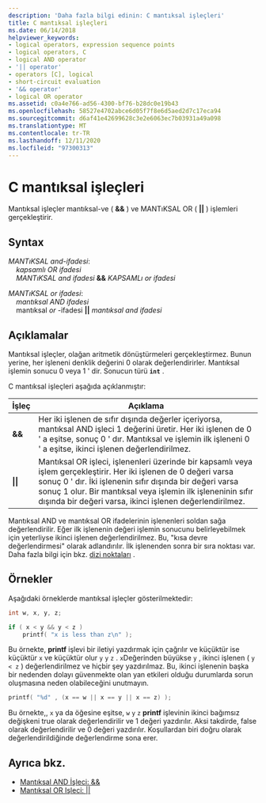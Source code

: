 ```yaml
---
description: 'Daha fazla bilgi edinin: C mantıksal işleçleri'
title: C mantıksal işleçleri
ms.date: 06/14/2018
helpviewer_keywords:
- logical operators, expression sequence points
- logical operators, C
- logical AND operator
- '|| operator'
- operators [C], logical
- short-circuit evaluation
- '&& operator'
- logical OR operator
ms.assetid: c0a4e766-ad56-4300-bf76-b28dc0e19b43
ms.openlocfilehash: 58527e4702abce6d05f7f8e6d5aed2d7c17eca94
ms.sourcegitcommit: d6af41e42699628c3e2e6063ec7b03931a49a098
ms.translationtype: MT
ms.contentlocale: tr-TR
ms.lasthandoff: 12/11/2020
ms.locfileid: "97300313"
---
```

# <a name="c-logical-operators"></a>C mantıksal işleçleri

Mantıksal işleçler mantıksal-ve ( **&&** ) ve MANTıKSAL OR ( **||** ) işlemleri gerçekleştirir.

## <a name="syntax"></a>Syntax

*MANTıKSAL and-ifadesi*:<br/>
&nbsp;&nbsp;&nbsp;&nbsp;*kapsamlı OR ifadesi*<br/>
&nbsp;&nbsp;&nbsp;&nbsp;*MANTıKSAL and ifadesi* **&&** *KAPSAMLı or ifadesi*    

*MANTıKSAL or ifadesi*:<br/>
&nbsp;&nbsp;&nbsp;&nbsp;*mantıksal AND ifadesi*<br/>
&nbsp;&nbsp;&nbsp;&nbsp;mantıksal *or* -ifadesi **&#124;&#124;** *mantıksal and ifadesi*    

## <a name="remarks"></a>Açıklamalar

Mantıksal işleçler, olağan aritmetik dönüştürmeleri gerçekleştirmez. Bunun yerine, her işleneni denklik değerini 0 olarak değerlendirirler. Mantıksal işlemin sonucu 0 veya 1 ' dir. Sonucun türü **`int`** .

C mantıksal işleçleri aşağıda açıklanmıştır:

|İşleç|Açıklama|
|--------------|-----------------|
|**&&**|Her iki işlenen de sıfır dışında değerler içeriyorsa, mantıksal AND işleci 1 değerini üretir. Her iki işlenen de 0 ' a eşitse, sonuç 0 ' dır. Mantıksal ve işlemin ilk işleneni 0 ' a eşitse, ikinci işlenen değerlendirilmez.|
|**&#124;&#124;**|Mantıksal OR işleci, işlenenleri üzerinde bir kapsamlı veya işlem gerçekleştirir. Her iki işlenen de 0 değeri varsa sonuç 0 ' dır. İki işlenenin sıfır dışında bir değeri varsa sonuç 1 olur. Bir mantıksal veya işlemin ilk işleneninin sıfır dışında bir değeri varsa, ikinci işlenen değerlendirilmez.|

Mantıksal AND ve mantıksal OR ifadelerinin işlenenleri soldan sağa değerlendirilir. Eğer ilk işlenenin değeri işlemin sonucunu belirleyebilmek için yeterliyse ikinci işlenen değerlendirilmez. Bu, "kısa devre değerlendirmesi" olarak adlandırılır. İlk işlenenden sonra bir sıra noktası var. Daha fazla bilgi için bkz. [dizi noktaları](../c-language/c-sequence-points.md) .

## <a name="examples"></a>Örnekler

Aşağıdaki örneklerde mantıksal işleçler gösterilmektedir:

```C
int w, x, y, z;

if ( x < y && y < z )
    printf( "x is less than z\n" );
```

Bu örnekte, **printf** işlevi bir iletiyi yazdırmak için çağrılır ve küçüktür ise küçüktür `x` ve küçüktür olur `y` `y` `z` . `x`Değerinden büyükse `y` , ikinci işlenen ( `y < z` ) değerlendirilmez ve hiçbir şey yazdırılmaz. Bu, ikinci işlenenin başka bir nedenden dolayı güvenmekte olan yan etkileri olduğu durumlarda sorun oluşmasına neden olabileceğini unutmayın.

```C
printf( "%d" , (x == w || x == y || x == z) );
```

Bu örnekte,, `x` ya da öğesine eşitse, `w` `y` `z` **printf** işlevinin ikinci bağımsız değişkeni true olarak değerlendirilir ve 1 değeri yazdırılır. Aksi takdirde, false olarak değerlendirilir ve 0 değeri yazdırılır. Koşullardan biri doğru olarak değerlendirildiğinde değerlendirme sona erer.

## <a name="see-also"></a>Ayrıca bkz.

- [Mantıksal AND İşleci: &&](../cpp/logical-and-operator-amp-amp.md)
- [Mantıksal OR Işleci:  &#124;&#124;](../cpp/logical-or-operator-pipe-pipe.md)

